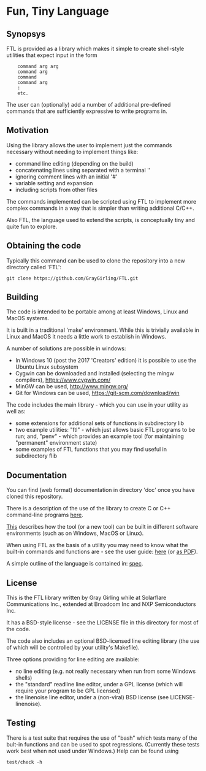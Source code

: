 # Fun, Tiny Language

## Synopsys

FTL is provided as a library which makes it simple to create shell-style utilities that expect input in the form
```
    command arg arg
    command arg
    command
    command arg
    :
    etc.
```

The user can (optionally) add a number of additional pre-defined commands that
are sufficiently expressive to write programs in.

## Motivation

Using the library allows the user to implement just the commands necessary
without needing to implement things like:
* command line editing (depending on the build)
* concatenating lines using separated with a terminal '\'
* ignoring comment lines with an initial '#'
* variable setting and expansion
* including scripts from other files

The commands implemented can be scripted using FTL to implement more
complex commands in a way that is simpler than writing additional C/C++.

Also FTL, the language used to extend the scripts, is conceptually tiny and
quite fun to explore.

## Obtaining the code

Typically this command can be used to clone the repository into a new
directory called 'FTL':

```
git clone https://github.com/GrayGirling/FTL.git
```

## Building

The code is intended to be portable among at least Windows, Linux and MacOS
systems.

It is built in a traditional 'make' environment.  While this is
trivially available in Linux and MacOS it needs a little work to establish in
Windows.

A number of solutions are possible in windows:
* In Windows 10 (post the 2017 'Creators' edition) it is possible to use the Ubuntu Linux subsystem
* Cygwin can be downloaded and installed (selecting the mingw compilers), https://www.cygwin.com/
* MinGW can be used, http://www.mingw.org/
* Git for Windows can be used, https://git-scm.com/download/win

The code includes the main library - which you can use in your utility as well as:
* some extensions for additional sets of functions in subdirectory lib
* two example utilities: "ftl" - which just allows basic FTL programs to be run; and, "penv" - which provides an example tool (for maintaining "permanent" environment state)
* some examples of FTL functions that you may find useful in subdirectory flib


## Documentation

You can find (web format) documentation in directory 'doc' once you have cloned
this repository.

There is a description of the use of the library to create C or C++ command-line
programs [here](doc/markdown/FTL-commandline-tutorial.md).

[This](doc/markdown/FTL-build-setup.md) describes how the tool (or a new tool) can be built in different software environments (such as on Windows, MacOS or Linux).

When using FTL as the basis of a utility you may need to know what the built-in
commands and functions are - see the user guide: [here](doc/markdown/FTL-user-guide.md) (or [as PDF](doc/pdf/FTL-user-guide.pdf)).

A simple outline of the language is contained in: [spec](doc/markdown/FTL-spec.md).

## License

This is the FTL library written by Gray Girling while at Solarflare
Communications Inc., extended at Broadcom Inc and NXP Semiconductors Inc.

It has a BSD-style license - see the LICENSE file in this directory for most of
the code.

The code also includes an optional BSD-licensed line editing library (the use of
which will be controlled by your utility's Makefile).

Three options providing for line editing are available:
* no line editing (e.g. not really necessary when run from some Windows shells)
* the "standard" readline line editor, under a GPL license (which will require your program to be GPL licensed)
* the linenoise line editor, under a (non-viral) BSD license (see LICENSE-linenoise).


## Testing

There is a test suite that requires the use of "bash" which tests many of the bult-in functions and can be used to spot regressions.  (Currently these tests work best when not used under Windows.) Help can be found using

```
test/check -h
```
